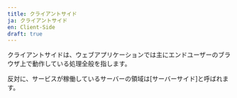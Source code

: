```yaml
---
title: クライアントサイド
ja: クライアントサイド
en: Client-Side
draft: true
---
```


クライアントサイドは、ウェブアプリケーションでは主にエンドユーザーのブラウザ上で動作している処理全般を指します。

反対に、サービスが稼働しているサーバーの領域は[サーバーサイド]と呼ばれます。